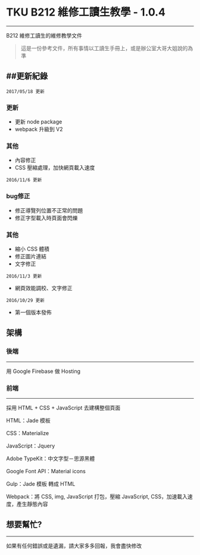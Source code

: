 # TKU B212 維修工讀生教學 - 1.0.4
------------
B212 維修工讀生的維修教學文件

> 這是一份參考文件，所有事情以工讀生手冊上，或是辦公室大哥大姐說的為準

##更新紀錄
------------
`2017/05/18 更新`

### 更新
* 更新 node package
* webpack 升級到 V2

### 其他
* 內容修正
* CSS 壓縮處理，加快網頁載入速度

`2016/11/6 更新`

### bug修正
* 修正導覽列位置不正常的問題
* 修正字型載入時頁面會閃爍

### 其他
* 縮小 CSS 體積
* 修正圖片連結
* 文字修正

`2016/11/3 更新`

* 網頁效能調校、文字修正

`2016/10/29 更新`

* 第一個版本發佈

## 架構

### 後端
------------

用 Google Firebase 做 Hosting

### 前端
------------

採用 HTML + CSS + JavaScript 去建構整個頁面

HTML：Jade 模板

CSS：Materialize

JavaScript：Jquery

Adobe TypeKit：中文字型－思源黑體

Google Font API：Material icons

Gulp：Jade 模板 轉成 HTML

Webpack：將 CSS, img, JavaScript 打包，壓縮 JavaScript, CSS，加速載入速度，產生靜態內容 


## 想要幫忙?
------------

如果有任何錯誤或是遺漏，請大家多多回報，我會盡快修改
